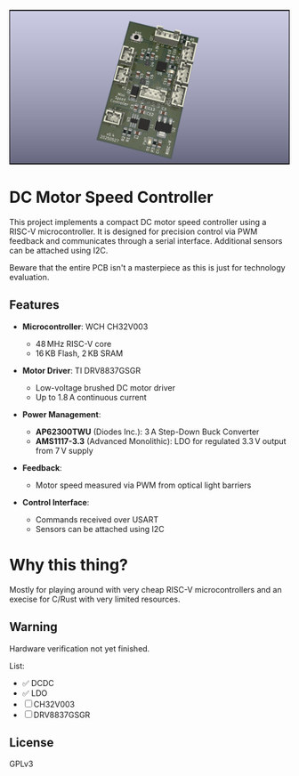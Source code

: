 ![docs](pictures/minispeedcontroller_pcb.jpg)

# DC Motor Speed Controller

This project implements a compact DC motor speed controller using a RISC-V microcontroller. It is designed for precision control via PWM feedback and communicates through a serial interface. Additional  sensors can be attached using I2C.

Beware that the entire PCB isn't a masterpiece as this is just for technology evaluation. 

## Features

- **Microcontroller**: WCH CH32V003  
  - 48 MHz RISC-V core  
  - 16 KB Flash, 2 KB SRAM  

- **Motor Driver**: TI DRV8837GSGR  
  - Low-voltage brushed DC motor driver  
  - Up to 1.8 A continuous current  

- **Power Management**:  
  - **AP62300TWU** (Diodes Inc.): 3 A Step-Down Buck Converter  
  - **AMS1117-3.3** (Advanced Monolithic): LDO for regulated 3.3 V output from 7 V supply  

- **Feedback**:  
  - Motor speed measured via PWM from optical light barriers  

- **Control Interface**:  
  - Commands received over USART
  - Sensors can be attached using I2C  

# Why this thing?

Mostly for playing around with very cheap RISC-V microcontrollers and an execise for C/Rust with very limited resources.

## Warning

Hardware verification not yet finished.

List:
 - ✅ DCDC
 - ✅ LDO
 - ☐ CH32V003
 - ☐ DRV8837GSGR
 

## License

GPLv3